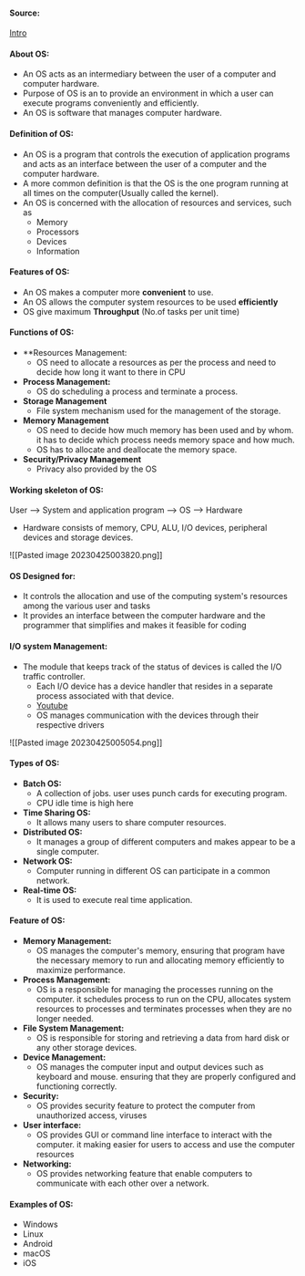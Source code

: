 #### Source:
[Intro](https://www.geeksforgeeks.org/introduction-of-operating-system-set-1/)

#### About OS:

* An OS acts as an intermediary between the user of a computer and computer hardware.
* Purpose of OS is an to provide an environment in which a user can execute programs conveniently and efficiently.
* An OS is software that manages computer hardware.

#### Definition of OS:

* An OS is a program that controls the execution of application programs and acts as an interface between the user of a computer and the computer hardware.
* A more common definition is that the OS is the one program running at all times on the computer(Usually called the kernel). 
* An OS is concerned with the allocation of resources  and services, such as
	* Memory
	* Processors
	* Devices
	* Information


#### Features of OS:

* An OS makes a computer more **convenient** to use.
* An OS allows the computer system resources to be used **efficiently**
* OS give maximum **Throughput** (No.of tasks per unit time)


#### Functions of OS:

* **Resources Management:
	* OS need to allocate a resources as per the process and need to decide how long it want to there in CPU 
* **Process Management:**
	* OS do scheduling a process and terminate a process.
* **Storage Management**
	* File system mechanism used for the management of the storage.
* **Memory Management**
	* OS need to decide how much memory has been used and by whom. it has to decide which process needs memory space and how much.
	* OS has to allocate and deallocate the memory space.
* **Security/Privacy Management**
	* Privacy also provided by the OS


#### Working skeleton of OS:

User --> System and application program --> OS --> Hardware

* Hardware consists of memory, CPU, ALU, I/O devices, peripheral devices and storage devices.

![[Pasted image 20230425003820.png]]



#### OS Designed for:

* It controls the allocation and use of the computing system's resources among the various user and tasks
* It provides an interface between the computer hardware and the programmer that simplifies and makes it feasible for coding

#### I/O system Management:

 * The module that keeps track of the status of devices is called the I/O traffic controller.
	* Each I/O device has a device handler that resides in a separate process associated with that device.
	* [Youtube](https://www.youtube.com/watch?v=tVjoQ7sdrY8)
	* OS manages communication with the devices through their respective drivers


![[Pasted image 20230425005054.png]]


#### Types of OS:

* **Batch OS:**
	* A collection of jobs. user uses punch cards for executing program.
	* CPU idle time is high here
* **Time Sharing OS:**
	* It allows many users to share computer resources.
* **Distributed OS:**
	* It manages a group of different computers and makes appear to be a single computer.
* **Network OS:**
	* Computer running in different OS can participate in a common network.
* **Real-time OS:**
	* It is used to execute real time application.


#### Feature of OS:

* **Memory Management:**
	* OS manages the computer's memory, ensuring that program have the necessary memory to run and allocating memory efficiently to maximize performance.
* **Process Management:**
	* OS is a responsible for managing the processes running on the computer. it schedules process to run on the CPU, allocates system resources to processes and terminates processes when they are no longer needed.
* **File System Management:**
	* OS is responsible for storing and retrieving a data from hard disk or any other storage devices.
* **Device Management:**
	* OS manages the computer input and output devices such as keyboard and mouse. ensuring that they are properly configured and functioning correctly.
* **Security:**
	* OS provides security feature to protect the computer from unauthorized access, viruses
* **User interface:**
	* OS provides GUI or command line interface to interact with the computer. it making easier for users to access and use the computer resources
* **Networking:**
	* OS provides networking feature that enable computers to communicate with each other over a network.


#### Examples of OS:

* Windows
* Linux
* Android
* macOS
* iOS


